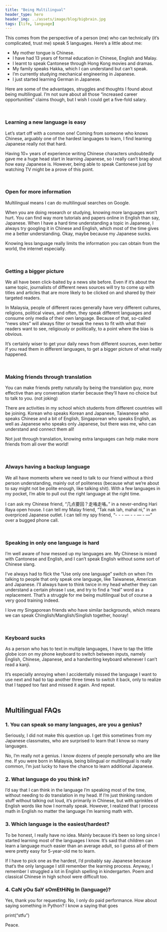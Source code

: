 ```yaml
---
title: "Being Multilingual"
header_type: hero
header_img: ../assets/image/blog/bigbrain.jpg
tags: [life, language]
---
```


This comes from the perspective of a person (me) who can technically (it’s complicated, trust me) speak 5 languages. Here’s a little about me:

- My mother tongue is Chinese.
- I have had 13 years of formal education in Chinese, English and Malay.
- I learnt to speak Cantonese through Hong Kong movies and dramas.
- My family speaks Hakka, which I can understand but can’t speak.
- I’m currently studying mechanical engineering in Japanese.
- I just started learning German in Japanese.  

Here are some of the advantages, struggles and thoughts I found about being multilingual. I’m not sure about all those “increased career opportunities” claims though, but I wish I could get a five-fold salary. 

&nbsp;

### Learning a new language is easy

Let’s start off with a common one! Coming from someone who knows Chinese, arguably one of the hardest languages to learn, I find learning Japanese really not that hard. 

Having 10+ years of experience writing Chinese characters undoubtedly gave me a huge head start in learning Japanese, so I really can’t brag about how easy Japanese is. However, being able to speak Cantonese just by watching TV might be a prove of this point. 

&nbsp;

### Open for more information

Multilingual means I can do multilingual searches on Google. 

When you are doing research or studying, knowing more languages won’t hurt. You can find way more tutorials and papers online in English than say, Japanese. When I have a hard time understanding a topic in Japanese, I always try googling it in Chinese and English, which most of the time gives me a better understanding. Okay, maybe because my Japanese sucks.

Knowing less language really limits the information you can obtain from the world, the internet especially. 

<br/>

### Getting a bigger picture

We all have been click-baited by a news site before. Even if it’s about the same topic, journalists of different news sources will try to come up with titles and articles that are more likely to be clicked on and shared by their targeted readers. 

In Malaysia, people of different races generally have very different cultures, religions, political views, and often, they speak different languages and consume only media of their own language. Because of that, so-called “news sites” will always filter or tweak the news to fit with what their readers want to see, religiously or politically, to a point where the bias is obvious.

It’s certainly wiser to get your daily news from different sources, even better if you read them in different languages, to get a bigger picture of what really happened. 

<br/>

### Making friends through translation

You can make friends pretty naturally by being the translation guy, more effective than any conversation starter because they’ll have no choice but to talk to you. (not joking)

There are activities in my school which students from different countries will be joining. Korean who speaks Korean and Japanese, Taiwanese who speaks Chinese and a bit of English, Singaporean who speaks English, as well as Japanese who speaks only Japanese, but there was me, who can understand and connect them all!

Not just through translation, knowing extra languages can help make more friends from all over the world! 

<br/>

### Always having a backup language

We all have moments where we need to talk to our friend without a third person understanding, mainly out of politeness (because what we’re about to say might not be polite enough, like talking shit). With a few languages in my pocket, I’m able to pull out the right language at the right time.

I can ask my Chinese friend, “几点要回？走咯走咯。” in a never-ending Hari Raya open house.
I can tell my Malay friend, “Tak nak lah, mahal ni,” in an overpriced Japanese outlet.
I can tell my spy friend, “- -    - — - -    — - —” over a bugged phone call. 

<br/>

### Speaking in only one language is hard

I’m well aware of how messed up my languages are. My Chinese is mixed with Cantonese and English, and I can’t speak English without some sort of Chinese slang. 

I’ve always had to flick the “Use only one language” switch on when I’m talking to people that only speak one language, like Taiwanese, American and Japanese. I’ll always have to think twice in my head whether they can understand a certain phrase I use, and try to find a “real” word as a replacement. That’s a struggle for me being multilingual but of course a very good training indeed.

I love my Singaporean friends who have similar backgrounds, which means we can speak Chinglish/Manglish/Singlish together, hooray! 

<br/>

### Keyboard sucks

As a person who has to text in multiple languages, I have to tap the little globe icon on my phone keyboard to switch between inputs, namely English, Chinese, Japanese, and a handwriting keyboard whenever I can’t read a kanji.

It’s especially annoying when I accidentally missed the language I want to use next and had to tap another three times to switch it back, only to realize that I tapped too fast and missed it again. And repeat. 

<br/>

## **Multilingual FAQs** 

### 1. You can speak so many languages, are you a genius?

Seriously, I did not make this question up. I get this sometimes from my Japanese classmates, who are surprised to learn that I know so many languages.

No, I’m really not a genius. I know dozens of people personally who are like me. If you were born in Malaysia, being bilingual or multilingual is really common, I’m just lucky to have the chance to learn additional Japanese. 


### 2. What language do you think in?

I’d say that I can think in the language I’m speaking most of the time, without needing to do translation in my head. If I’m just thinking random stuff without talking out loud, it’s primarily in Chinese, but with sprinkles of English words like how I normally speak. However, I realized that I process math in English no matter the language I’m learning math with. 


### 3. Which language is the easiest/hardest?

To be honest, I really have no idea. Mainly because it’s been so long since I started learning most of the languages I know. It’s said that children can learn a language much easier than an average adult, so I guess all of them were pretty easy for 5-year-old me to learn.

If I have to pick one as the hardest, I’d probably say Japanese because that’s the only language I still remember the learning process. Anyway, I remember I struggled a lot in English spelling in kindergarten. Poem and classical Chinese in high school were difficult too. 


### 4. CaN yOu SaY sOmEtHiNg In (language)?

Yes, thank you for requesting. No, I only do paid performance. How about saying something in Python? I know a saying that goes

print(“stfu”) 

Peace.




